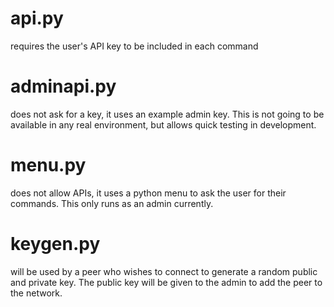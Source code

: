 # api.py
requires the user's API key to be included in each command

# adminapi.py
does not ask for a key, it uses an example admin key. This is not going to be available in any real environment, but allows quick testing in development.

# menu.py
does not allow APIs, it uses a python menu to ask the user for their commands. This only runs as an admin currently.

# keygen.py
will be used by a peer who wishes to connect to generate a random public and private key. The public key will be given to the admin to add the peer to the network.

